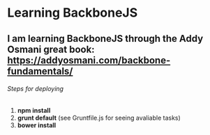 # Learning BackboneJS
## I am learning BackboneJS through the Addy Osmani great book: https://addyosmani.com/backbone-fundamentals/



###### Steps for deploying
1. **npm install**
2. **grunt default** (see Gruntfile.js for seeing avaliable tasks)
3. **bower install**
